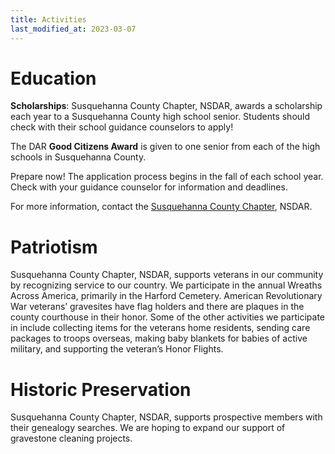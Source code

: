 ```yaml
---
title: Activities
last_modified_at: 2023-03-07
---
```



# Education

**Scholarships**: Susquehanna County Chapter, NSDAR, awards a scholarship each year to a Susquehanna County high school senior.  Students should check with their school guidance counselors to apply!

The DAR **Good Citizens Award** is given to one senior from each of the high schools in Susquehanna County.

Prepare now!  The application process begins in the fall of each school year.  Check with your guidance counselor for information and deadlines.

For more information, contact the [Susquehanna County Chapter](/contact.html), NSDAR.

# Patriotism

Susquehanna County Chapter, NSDAR, supports veterans in our community by recognizing service to our country.  We participate in the annual Wreaths Across America, primarily in the Harford Cemetery.  American Revolutionary War veterans’ gravesites have flag holders and there are plaques in the county courthouse in their honor.  Some of the other activities we participate in include collecting items for the veterans home residents, sending care packages to troops overseas, making baby blankets for babies of active military, and supporting the veteran’s Honor Flights.

# Historic Preservation

Susquehanna County Chapter, NSDAR, supports prospective members with their genealogy searches.  We are hoping to expand our support of gravestone cleaning projects.


